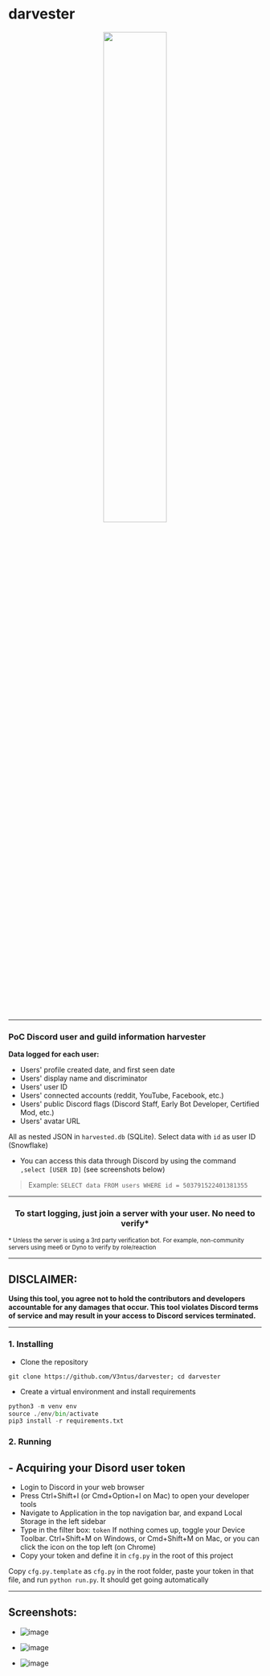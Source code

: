 # darvester

<p align="center">
<img width="50%" height="50%" align="center" src="https://user-images.githubusercontent.com/29584664/146680484-b63cbde2-5386-4feb-8cbe-f4807ea99b61.png" />
</p>

---
### PoC Discord user and guild information harvester 
**Data logged for each user:**
- Users' profile created date, and first seen date
- Users' display name and discriminator
- Users' user ID
- Users' connected accounts (reddit, YouTube, Facebook, etc.)
- Users' public Discord flags (Discord Staff, Early Bot Developer, Certified Mod, etc.)
- Users' avatar URL

All as nested JSON in `harvested.db` (SQLite). Select data with `id` as user ID (Snowflake)
- You can access this data through Discord by using the command `,select [USER ID]` (see screenshots below)
> Example: `SELECT data FROM users WHERE id = 503791522401381355`

---

<h3 align="center">To start logging, just join a server with your user. No need to verify*</h3>
<sub>* Unless the server is using a 3rd party verification bot. For example, non-community servers using mee6 or Dyno to verify by role/reaction</sub>

---

## DISCLAIMER:
**Using this tool, you agree not to hold the contributors and developers
accountable for any damages that occur. This tool violates Discord terms of
service and may result in your access to Discord services terminated.**

---

### 1. Installing
- Clone the repository
```
git clone https://github.com/V3ntus/darvester; cd darvester
```
- Create a virtual environment and install requirements
```py
python3 -m venv env
source ./env/bin/activate
pip3 install -r requirements.txt
```
### 2. Running
## - Acquiring your Disord user token
- Login to Discord in your web browser
- Press Ctrl+Shift+I (or Cmd+Option+I on Mac) to open your developer tools
- Navigate to Application in the top navigation bar, and expand Local Storage in the left sidebar
- Type in the filter box: `token` If nothing comes up, toggle your Device Toolbar. Ctrl+Shift+M on Windows, or Cmd+Shift+M on Mac, or you can click the icon on the top left (on Chrome)
- Copy your token and define it in `cfg.py` in the root of this project

Copy `cfg.py.template` as `cfg.py` in the root folder, paste your token in that file, and run `python run.py`. It should get going automatically

---

## Screenshots:
- ![image](https://user-images.githubusercontent.com/29584664/146631888-bc3bd222-6a0e-4543-9977-94e88db96b09.png)

- ![image](https://user-images.githubusercontent.com/29584664/146631952-e14d8afb-ed88-4735-afa6-cce14887cf1f.png)

- ![image](https://user-images.githubusercontent.com/29584664/146631996-31be95fe-67e9-4e14-b3b8-1818cf32e614.png)

